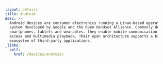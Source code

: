 ```yaml
---
layout: details
title: Android
desc: >-
  Android devices are consumer electronics running a Linux-based operating
  system developed by Google and the Open Handset Alliance. Commonly deployed in
  smartphones, tablets and wearables, they enable mobile communication, internet
  access and multimedia playback. Their open architecture supports a broad
  ecosystem of third-party applications.
_links:
  self:
    href: /devices/android/
---
```

